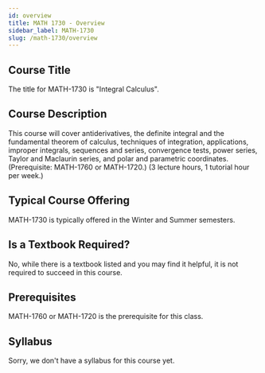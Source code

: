 ```yaml
---
id: overview
title: MATH 1730 - Overview
sidebar_label: MATH-1730
slug: /math-1730/overview
---
```


## Course Title

The title for MATH-1730 is "Integral Calculus".

## Course Description

This course will cover antiderivatives, the definite integral and the fundamental theorem of calculus, techniques of integration, applications, improper integrals, sequences and series, convergence tests, power series, Taylor and Maclaurin series, and polar and parametric coordinates. (Prerequisite: MATH-1760 or MATH-1720.) (3 lecture hours, 1 tutorial hour per week.)

## Typical Course Offering

MATH-1730 is typically offered in the Winter and Summer semesters.

## Is a Textbook Required?

No, while there is a textbook listed and you may find it helpful, it is not required to succeed in this course.

## Prerequisites

MATH-1760 or MATH-1720 is the prerequisite for this class.

## Syllabus

Sorry, we don't have a syllabus for this course yet.
